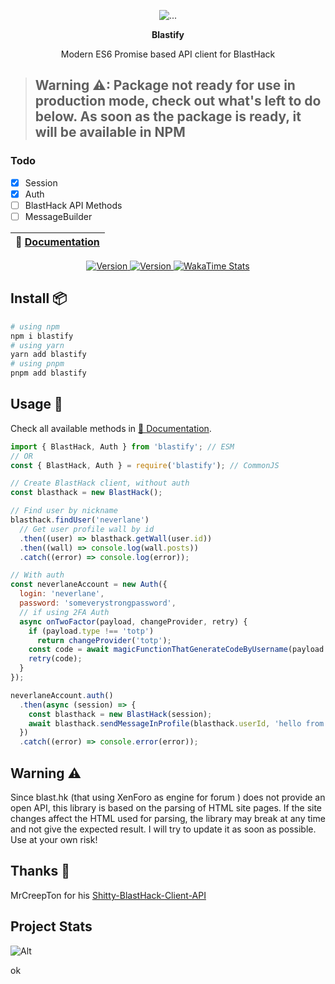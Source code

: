 <p align="center">
  <img src="https://raw.githubusercontent.com/neverlane/blastify/master/.github/blastify.png" alt="...">
</p>

<p align="center"><b>Blastify</b></p>
<p align="center">Modern ES6 Promise based API client for BlastHack</p>

> ## Warning ⚠: Package not ready for use in production mode, check out what's left to do below. As soon as the package is ready, it will be available in NPM

### Todo

- [x] Session
- [x] Auth
- [ ] BlastHack API Methods
- [ ] MessageBuilder

| 📖 [Documentation](https://neverlane.github.io/blastify/index.html) |
| ------------------------------------------------------------------------- |

<p align="center">
 <a href="https://npmjs.com/package/blastify">
   <img src="https://img.shields.io/npm/v/blastify?label=version&logo=npm&color=ligthgreen" alt="Version">
 </a>
 <a href="https://npmjs.com/package/blastify">
   <img src="https://img.shields.io/npm/dt/blastify?&logo=npm" alt="Version">
 <a href="https://wakatime.com/badge/user/4b74d795-1e0e-43cf-b84d-79752949c562/project/1db7997f-4f52-4a4e-ae5d-5853f23da767">
   <img src="https://wakatime.com/badge/user/4b74d795-1e0e-43cf-b84d-79752949c562/project/1db7997f-4f52-4a4e-ae5d-5853f23da767.svg" alt="WakaTime Stats">
 </a>
</p>

## Install 📦

```bash
# using npm
npm i blastify
# using yarn
yarn add blastify
# using pnpm
pnpm add blastify
```

## Usage 🔧

Check all available methods in [📖 Documentation](https://neverlane.github.io/blastify/index.html).

```js
import { BlastHack, Auth } from 'blastify'; // ESM
// OR
const { BlastHack, Auth } = require('blastify'); // CommonJS

// Create BlastHack client, without auth
const blasthack = new BlastHack();

// Find user by nickname
blasthack.findUser('neverlane')
  // Get user profile wall by id
  .then((user) => blasthack.getWall(user.id))
  .then((wall) => console.log(wall.posts))
  .catch((error) => console.log(error));

// With auth
const neverlaneAccount = new Auth({
  login: 'neverlane',
  password: 'someverystrongpassword',
  // if using 2FA Auth
  async onTwoFactor(payload, changeProvider, retry) {
    if (payload.type !== 'totp')
      return changeProvider('totp');
    const code = await magicFunctionThatGenerateCodeByUsername(payload.login);
    retry(code);
  }
});

neverlaneAccount.auth()
  .then(async (session) => {
    const blasthack = new BlastHack(session);
    await blasthack.sendMessageInProfile(blasthack.userId, 'hello from blastify');
  })
  .catch((error) => console.error(error));
```

## Warning ⚠

Since blast.hk (that using XenForo as engine for forum ) does not provide an open API, this library is based on the parsing of HTML site pages.
If the site changes affect the HTML used for parsing, the library may break at any time and not give the expected result.
I will try to update it as soon as possible.
Use at your own risk!

## Thanks 🙏
MrCreepTon for his [Shitty-BlastHack-Client-API](https://github.com/MrCreepTon/Shitty-BlastHack-Client-API)

## Project Stats
![Alt](https://repobeats.axiom.co/api/embed/a89f447003388dbc5e86f6102ed37ab9ec5663e2.svg "Repobeats analytics image")

ok
